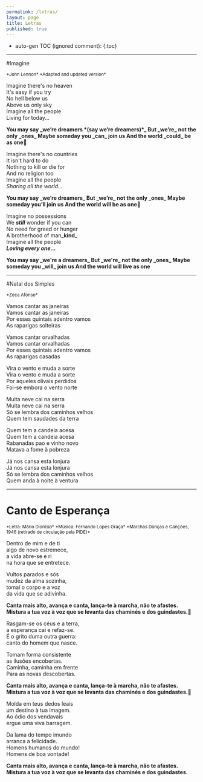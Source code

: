 ```yaml
---
permalink: /letras/
layout: page
title: Letras
published: true
---
```





* auto-gen TOC (ignored comment):
{:toc}


---

#Imagine

<small>
*John Lennon*  
*Adapted and updated version*  
</small>

Imagine there's no heaven  
It's easy if you try  
No hell below us  
Above us only sky  
Imagine all the people  
Living for today...  

<b>
You may say _we’re dreamers *(say we’re dreamers)*_  
But _we’re_ not the only _ones_  
Maybe someday you _can_ join us  
And the world _could_ be as one  
</b>

Imagine there's no countries  
It isn't hard to do  
Nothing to kill or die for  
And no religion too  
Imagine all the people  
_Sharing all the world..._  

<b>
You may say _we’re dreamers_  
But _we’re_ not the only _ones_  
Maybe someday you’ll join us  
And the world will be as one  
</b>

Imagine no possessions  
We _**still**_ wonder if you can  
No need for greed or hunger  
A brotherhood of man_**kind**_  
Imagine all the people  
***Loving every one...***  

<b>
You may say _we're a dreamers_  
But _we're_ not the only _ones_  
Maybe someday you _will_ join us  
And the world will live as one  
</b>

---

#Natal dos Simples

<small>
*Zeca Afonso*  
</small>

Vamos cantar as janeiras  
Vamos cantar as janeiras  
Por esses quintais adentro vamos  
As raparigas solteiras  

Vamos cantar orvalhadas  
Vamos cantar orvalhadas  
Por esses quintais adentro vamos  
As raparigas casadas  

Vira o vento e muda a sorte  
Vira o vento e muda a sorte  
Por aqueles olivais perdidos  
Foi-se embora o vento norte  

Muita neve cai na serra  
Muita neve cai na serra  
Só se lembra dos caminhos velhos  
Quem tem saudades da terra  

Quem tem a candeia acesa  
Quem tem a candeia acesa  
Rabanadas pao e vinho novo  
Matava a fome à pobreza  

Já nos cansa esta lonjura  
Já nos cansa esta lonjura  
Só se lembra dos caminhos velhos  
Quem anda à noite à ventura  


---

# Canto de Esperança

<small>
*Letra: Mário Dionísio*  
*Música: Fernando Lopes Graça*  
*Marchas Danças e Canções, 1946 (retirado de circulação pela PIDE)*  
</small>

Dentro de mim e de ti  
algo de novo estremece,  
a vida abre-se e ri  
na hora que se entretece.  

Vultos parados e sós  
mudez da alma sozinha,  
tomai o corpo e a voz  
da vida que se adivinha.   

<b>
Canta mais alto, avança e canta,  
lança-te à marcha, não te afastes.  
Mistura a tua voz à voz que se levanta  
das chaminés e dos guindastes.  
</b>

Rasgam-se os céus e a terra,  
a esperança cai e refaz-se.  
É o grito duma outra guerra:  
canto do homem que nasce.   

Tomam forma consistente  
as ilusões encobertas.  
Caminha, caminha em frente  
Para as novas descobertas.  

<b>
Canta mais alto, avança e canta,  
lança-te à marcha, não te afastes.  
Mistura a tua voz à voz que se levanta  
das chaminés e dos guindastes.  
</b>

Molda em teus dedos leais  
um destino à tua imagem.  
Ao ódio dos vendavais  
ergue uma viva barragem.  

Da lama do tempo imundo  
arranca a felicidade.  
Homens humanos do mundo!  
Homens de boa vontade!  

<b>
Canta mais alto, avança e canta,  
lança-te à marcha, não te afastes.  
Mistura a tua voz à voz que se levanta  
das chaminés e dos guindastes.  
</b>
